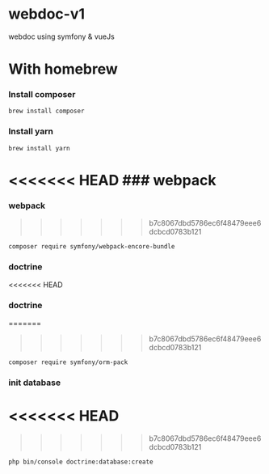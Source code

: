 
# webdoc-v1

webdoc using symfony &amp; vueJs

# With homebrew

### Install composer

  

`brew install composer`

  
  

### Install yarn

  

`brew install yarn`

  
  

<<<<<<< HEAD
### webpack
=======
### webpack

  
>>>>>>> b7c8067dbd5786ec6f48479eee6dcbcd0783b121

`composer require symfony/webpack-encore-bundle`

  
  

### doctrine

<<<<<<< HEAD
### doctrine
=======
  
>>>>>>> b7c8067dbd5786ec6f48479eee6dcbcd0783b121

`composer require symfony/orm-pack`

  
  

### init database
<<<<<<< HEAD
=======

  
>>>>>>> b7c8067dbd5786ec6f48479eee6dcbcd0783b121

`php bin/console doctrine:database:create`







